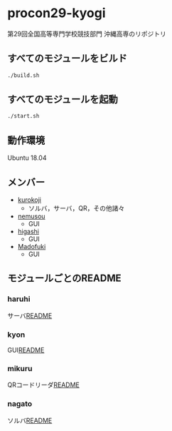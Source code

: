 # procon29-kyogi
第29回全国高等専門学校競技部門 沖縄高専のリポジトリ

## すべてのモジュールをビルド

```sh
./build.sh
```

## すべてのモジュールを起動

```sh
./start.sh
```

## 動作環境

Ubuntu 18.04

## メンバー

- [kurokoji](https://twitter.com/kur0k0ji)
  - ソルバ，サーバ，QR，その他諸々
- [nemusou](https://twitter.com/nemu_sou)
  - GUI
- [higashi](https://twitter.com/higashi136_2)
  - GUI
- [Madofuki](https://twitter.com/_madofuki)
  - GUI

## モジュールごとのREADME
### haruhi

サーバ[README](https://github.com/kurokoji/procon29-kyogi/tree/master/haruhi)

### kyon

GUI[README](https://github.com/kurokoji/procon29-kyogi/tree/master/kyon)

### mikuru

QRコードリーダ[README](https://github.com/kurokoji/procon29-kyogi/tree/master/mikuru)

### nagato

ソルバ[README](https://github.com/kurokoji/procon29-kyogi/tree/master/nagato)


